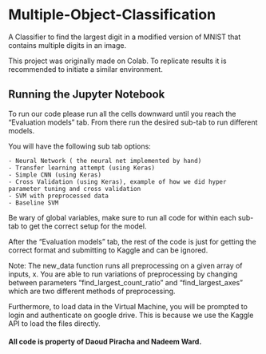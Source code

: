 # Multiple-Object-Classification
A Classifier to find the largest digit in a modified version of MNIST that contains multiple digits in an image.

This project was originally made on Colab. To replicate results it is recommended to initiate a similar environment. 

## Running the Jupyter Notebook
To run our code please run all the cells downward until you reach the “Evaluation models” tab. From there run the desired sub-tab to run different models.

You will have the following sub tab options:

	- Neural Network ( the neural net implemented by hand)
	- Transfer learning attempt (using Keras)
	- Simple CNN (using Keras)
	- Cross Validation (using Keras), example of how we did hyper parameter tuning and cross validation
	- SVM with preprocessed data
	- Baseline SVM

Be wary of global variables, make sure to run all code for within each sub-tab to get the correct setup for the model.

After the “Evaluation models” tab, the rest of the code is just for getting the correct format and submitting to Kaggle and can be ignored.

Note: The new_data function runs all preprocessing on a given array of inputs, x. You are able to run variations of preprocessing by changing between parameters “find_largest_count_ratio” and “find_largest_axes” which are two different methods of preprocessing.

Furthermore, to load data in the Virtual Machine, you will be prompted to login and authenticate on google drive. This is because we use the Kaggle API to load the files directly.

#### All code is property of Daoud Piracha and Nadeem Ward.
